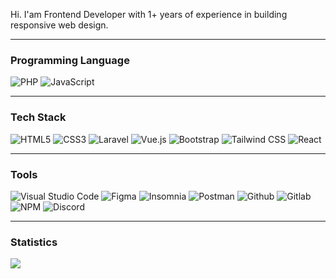 Hi. I'am Frontend Developer with 1+ years of experience in building responsive web design. 
___
### Programming Language
![PHP](https://img.shields.io/badge/-PHP-000?&logo=PHP)
![JavaScript](https://img.shields.io/badge/-JavaScript-000?&logo=JavaScript)

___
### Tech Stack
![HTML5](https://img.shields.io/static/v1?style=for-the-badge&message=HTML5&color=E34F26&logo=HTML5&logoColor=FFFFFF&label=)
![CSS3](https://img.shields.io/static/v1?style=for-the-badge&message=CSS3&color=1572B6&logo=CSS3&logoColor=FFFFFF&label=)
![Laravel](https://img.shields.io/static/v1?style=for-the-badge&message=Laravel&color=FF2D20&logo=Laravel&logoColor=FFFFFF&label=)
![Vue.js](https://img.shields.io/static/v1?style=for-the-badge&message=Vue.js&color=222222&logo=Vue.js&logoColor=4FC08D&label=)
![Bootstrap](https://img.shields.io/static/v1?style=for-the-badge&message=Bootstrap&color=7952B3&logo=Bootstrap&logoColor=FFFFFF&label=)
![Tailwind CSS](https://img.shields.io/static/v1?style=for-the-badge&message=Tailwind+CSS&color=222222&logo=Tailwind+CSS&logoColor=06B6D4&label=)
![React](https://img.shields.io/static/v1?style=for-the-badge&message=React&color=222222&logo=React&logoColor=61DAFB&label=)

___
### Tools
![Visual Studio Code](https://img.shields.io/badge/-Visual%20Studio%20Code-000?&logo=Visualstudio)
![Figma](https://img.shields.io/badge/-Figma-000?&logo=figma)
![Insomnia](https://img.shields.io/badge/-Insomnia-000?&logo=insomnia)
![Postman](https://img.shields.io/badge/-Postman-000?&logo=postman)
![Github](https://img.shields.io/badge/-Github-000?&logo=github)
![Gitlab](https://img.shields.io/badge/-Gitlab-000?&logo=gitlab)
![NPM](https://img.shields.io/badge/-npm-000?&logo=npm)
![Discord](https://img.shields.io/badge/-Discord-000?&logo=discord)

___
### Statistics
![](https://github-profile-summary-cards.vercel.app/api/cards/profile-details?username=bayuaji08&theme=github_dark)
